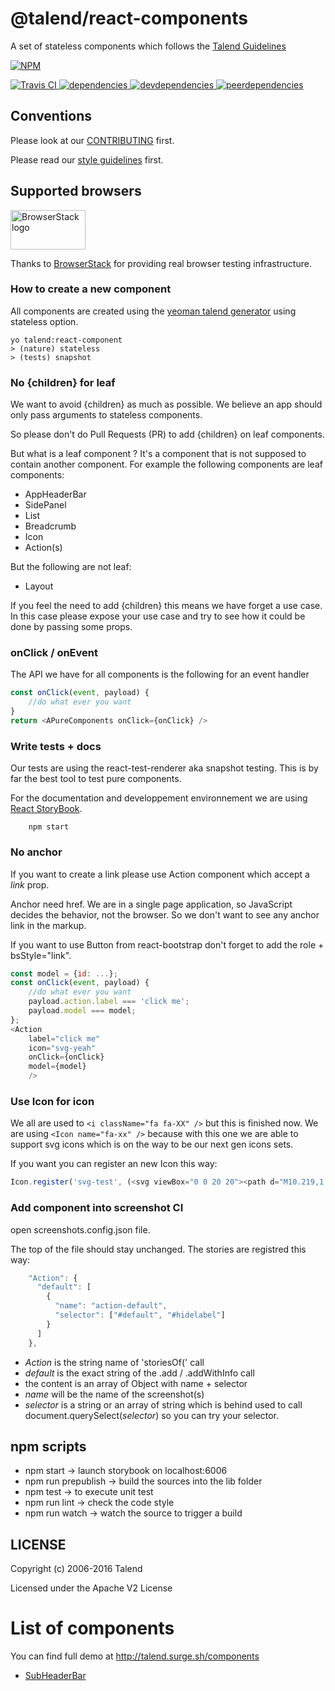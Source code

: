 # @talend/react-components

A set of stateless components which follows the [Talend Guidelines](http://guidelines.talend.com)

[![NPM][npm-icon] ][npm-url]

[![Travis CI][travis-ci-image] ][travis-ci-url]
[![dependencies][dependencies-image] ][dependencies-url]
[![devdependencies][devdependencies-image] ][devdependencies-url]
[![peerdependencies][peerdependencies-image] ][peerdependencies-url]

[npm-icon]: https://nodei.co/npm/@talend/react-components.png?downloads=true
[npm-url]: https://npmjs.org/package/@talend/react-components
[travis-ci-image]: https://travis-ci.org/Talend/react-talend-components.svg?branch=master
[travis-ci-url]: https://travis-ci.org/Talend/react-talend-components

[dependencies-image]: https://david-dm.org/Talend/ui/status.svg?path=packages/components
[dependencies-url]: https://david-dm.org/Talend/ui?path=packages/components
[devdependencies-image]: https://david-dm.org/Talend/ui/dev-status.svg?path=packages/components
[devdependencies-url]: https://david-dm.org/Talend/ui?path=packages/components&type=dev
[peerdependencies-image]: https://david-dm.org/Talend/ui/peer-status.svg?path=packages/components
[peerdependencies-url]: https://david-dm.org/Talend/ui?path=packages/components&type=peer

## Conventions

Please look at our [CONTRIBUTING](https://github.com/Talend/tools/blob/master/tools-root-github/CONTRIBUTING.md) first.

Please read our [style guidelines](http://guidelines.talend.com) first.

## Supported browsers

<img src="https://camo.githubusercontent.com/46a1f6891a7e0d7f74956a056b19d6ba5b76a3be/68747470733a2f2f7777772e62726f77736572737461636b2e636f6d2f696d616765732f6c61796f75742f62726f77736572737461636b2d6c6f676f2d363030783331352e706e67" alt="BrowserStack logo" width="120" height="63">

Thanks to [BrowserStack](https://www.browserstack.com/) for providing real browser testing infrastructure.

### How to create a new component

All components are created using the [yeoman talend generator](https://github.com/Talend/generator-talend) using stateless option.

    yo talend:react-component
    > (nature) stateless
    > (tests) snapshot

### No {children} for leaf

We want to avoid {children} as much as possible.
We believe an app should only pass arguments to stateless components.

So please don't do Pull Requests (PR) to add {children} on leaf components.

But what is a leaf component ?
It's a component that is not supposed to contain another component.
For example the following components are leaf components:

* AppHeaderBar
* SidePanel
* List
* Breadcrumb
* Icon
* Action(s)

But the following are not leaf:

* Layout

If you feel the need to add {children} this means we have forget a use case.
In this case please expose your use case and try to see how
it could be done by passing some props.

### onClick / onEvent

The API we have for all components is the following for an event handler

```javascript
const onClick(event, payload) {
	//do what ever you want
}
return <APureComponents onClick={onClick} />
```

### Write tests + docs

Our tests are using the react-test-renderer aka snapshot testing.
This is by far the best tool to test pure components.

For the documentation and developpement environnement
we are using [React StoryBook](https://getstorybook.io).

```shell
    npm start
```

### No anchor

If you want to create a link
please use Action component which accept a *link* prop.

Anchor need href. We are in a single page application, so JavaScript
decides the behavior, not the browser.
So we don't want to see any anchor link in the markup.

If you want to use Button from react-bootstrap don't forget
to add the role + bsStyle="link".

```javascript
const model = {id: ...};
const onClick(event, payload) {
	//do what ever you want
	payload.action.label === 'click me';
	payload.model === model;
};
<Action
	label="click me"
	icon="svg-yeah"
	onClick={onClick}
	model={model}
	/>
```

### Use Icon for icon

We all are used to ```<i className="fa fa-XX" />``` but this is finished now.
We are using ```<Icon name="fa-xx" />``` because with this one we are able
to support svg icons which is on the way to be our next gen icons sets.

If you want you can register an new Icon this way:

```javascript
Icon.register('svg-test', (<svg viewBox="0 0 20 20"><path d="M10.219,1.688c-4.471,0-8.094,3.623-8.094,8.094s3.623,8.094,8.094,8.094s8.094-3.623,8.094-8.094S14.689,1.688,10.219,1.688 M10.219,17.022c-3.994,0-7.242-3.247-7.242-7.241c0-3.994,3.248-7.242,7.242-7.242c3.994,0,7.241,3.248,7.241,7.242C17.46,13.775,14.213,17.022,10.219,17.022 M15.099,7.03c-0.167-0.167-0.438-0.167-0.604,0.002L9.062,12.48l-2.269-2.277c-0.166-0.167-0.437-0.167-0.603,0c-0.166,0.166-0.168,0.437-0.002,0.603l2.573,2.578c0.079,0.08,0.188,0.125,0.3,0.125s0.222-0.045,0.303-0.125l5.736-5.751C15.268,7.466,15.265,7.196,15.099,7.03" /></svg>));
```

### Add component into screenshot CI

open screenshots.config.json file.

The top of the file should stay unchanged.
The stories are registred this way:

```javascript
    "Action": {
      "default": [
        {
          "name": "action-default",
          "selector": ["#default", "#hidelabel"]
        }
      ]
    },
```

* *Action* is the string name of 'storiesOf(' call
* *default* is the exact string of the .add / .addWithInfo call
* the content is an array of Object with name + selector
* *name* will be the name of the screenshot(s)
* *selector* is a string or an array of string which is behind used to call document.querySelect(*selector*) so you can try your selector.

## npm scripts

* npm start -> launch storybook on localhost:6006
* npm run prepublish -> build the sources into the lib folder
* npm test -> to execute unit test
* npm run lint -> check the code style
* npm run watch -> watch the source to trigger a build

## LICENSE

Copyright (c) 2006-2016 Talend

Licensed under the Apache V2 License

# List of components

You can find full demo at http://talend.surge.sh/components

* [SubHeaderBar](src/SubHeaderBar/SubHeaderBar.md)
